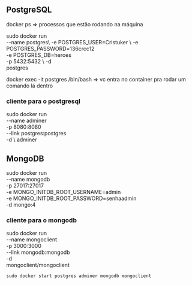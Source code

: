 ## PostgreSQL

docker ps => processos que estão rodando na máquina

sudo docker run \
    --name postgres\ 
    -e POSTGRES_USER=Cristuker \ 
    -e POSTGRES_PASSWORD=136crcc12 \
    -e POSTGRES_DB=heroes \
    -p 5432:5432 \ 
    -d \
    postgres

docker exec -it postgres /bin/bash => vc entra no container pra rodar um comando lá dentro

### cliente para o postgresql


sudo docker run \
    --name adminer \
    -p 8080:8080 \
    --link postgres:postgres \
    -d \ 
    adminer


## MongoDB

sudo docker run \
    --name mongodb \
    -p 27017:27017 \
    -e MONGO_INITDB_ROOT_USERNAME=admin \
    -e MONGO_INITDB_ROOT_PASSWORD=senhaadmin \
    -d mongo:4

### cliente para o mongodb

sudo docker run \
    --name mongoclient \
    -p 3000:3000 \
    --link mongodb:mongodb \
    -d \
    mongoclient/mongoclient


    sudo docker start postgres adminer mongodb mongoclient